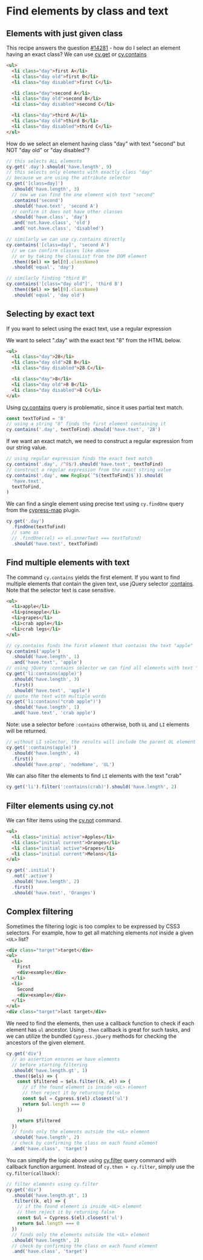 # Find elements by class and text

## Elements with just given class

This recipe answers the question [#14281](https://github.com/cypress-io/cypress/issues/14281) - how do I select an element having an exact class? We can use [cy.get](https://on.cypress.io/get) or [cy.contains](https://on.cypress.io/contains)

<!-- fiddle Filter by class -->

```html
<ul>
  <li class="day">first A</li>
  <li class="day old">first B</li>
  <li class="day disabled">first C</li>

  <li class="day">second A</li>
  <li class="day old">second B</li>
  <li class="day disabled">second C</li>

  <li class="day">third A</li>
  <li class="day old">third B</li>
  <li class="day disabled">third C</li>
</ul>
```

How do we select an element having class "day" with text "second" but NOT "day old" or "day disabled"?

```js
// this selects ALL elements
cy.get('.day').should('have.length', 9)
// this selects only elements with exactly class "day"
// because we are using the attribute selector
cy.get('[class=day]')
  .should('have.length', 3)
  // now we can find the one element with text "second"
  .contains('second')
  .should('have.text', 'second A')
  // confirm it does not have other classes
  .should('have.class', 'day')
  .and('not.have.class', 'old')
  .and('not.have.class', 'disabled')

// similarly we can use cy.contains directly
cy.contains('[class=day]', 'second A')
  // we can confirm classes like above
  // or by taking the classList from the DOM element
  .then(($el) => $el[0].className)
  .should('equal', 'day')

// similarly finding "third B"
cy.contains('[class="day old"]', 'third B')
  .then(($el) => $el[0].className)
  .should('equal', 'day old')
```

<!-- fiddle-end -->

## Selecting by exact text

If you want to select using the exact text, use a regular expression

<!-- fiddle Exact class and text -->

We want to select ".day" with the exact text "8" from the HTML below.

```html
<ul>
  <li class="day">28</li>
  <li class="day old">28 B</li>
  <li class="day disabled">28 C</li>

  <li class="day">8</li>
  <li class="day old">8 B</li>
  <li class="day disabled">8 C</li>
</ul>
```

Using [cy.contains](https://on.cypress.io/contains) query is problematic, since it uses partial text match.

```js
const textToFind = '8'
// using a string "8" finds the first element containing it
cy.contains('.day', textToFind).should('have.text', '28')
```

If we want an exact match, we need to construct a regular expression from our string value.

```js
// using regular expression finds the exact text match
cy.contains('.day', /^8$/).should('have.text', textToFind)
// construct a regular expression from the exact string value
cy.contains('.day', new RegExp(`^${textToFind}$`)).should(
  'have.text',
  textToFind,
)
```

We can find a single element using precise text using `cy.findOne` query from the [cypress-map](https://github.com/bahmutov/cypress-map) plugin.

```js
cy.get('.day')
  .findOne(textToFind)
  // same as
  // .findOne((el) => el.innerText === textToFind)
  .should('have.text', textToFind)
```

<!-- fiddle-end -->

## Find multiple elements with text

The command `cy.contains` yields the first element. If you want to find multiple elements that contain the given text, use jQuery selector [:contains](https://api.jquery.com/contains-selector/). Note that the selector text is case sensitive.

<!-- fiddle Multiple elements with text -->

```html
<ul>
  <li>apple</li>
  <li>pineapple</li>
  <li>grapes</li>
  <li>crab apple</li>
  <li>crab legs</li>
</ul>
```

```js
// cy.contains finds the first element that contains the text "apple"
cy.contains('apple')
  .should('have.length', 1)
  .and('have.text', 'apple')
// using jQuery :contains selector we can find all elements with text "apple"
cy.get('li:contains(apple)')
  .should('have.length', 3)
  .first()
  .should('have.text', 'apple')
// quote the text with multiple words
cy.get('li:contains("crab apple")')
  .should('have.length', 1)
  .and('have.text', 'crab apple')
```

Note: use a selector before `:contains` otherwise, both `UL` and `LI` elements will be returned.

```js
// without LI selector, the results will include the parent UL element
cy.get(':contains(apple)')
  .should('have.length', 4)
  .first()
  .should('have.prop', 'nodeName', 'UL')
```

We can also filter the elements to find `LI` elements with the text "crab"

```js
cy.get('li').filter(':contains(crab)').should('have.length', 2)
```

<!-- fiddle-end -->

## Filter elements using cy.not

We can filter items using the [cy.not](https://on.cypress.io/not) command.

<!-- fiddle Filter using cy.not -->

```html
<ul>
  <li class="initial active">Apples</li>
  <li class="initial current">Oranges</li>
  <li class="initial active">Grapes</li>
  <li class="initial current">Melons</li>
</ul>
```

```js
cy.get('.initial')
  .not('.active')
  .should('have.length', 2)
  .first()
  .should('have.text', 'Oranges')
```

<!-- fiddle-end -->

## Complex filtering

Sometimes the filtering logic is too complex to be expressed by CSS3 selectors. For example, how to get all matching elements _not_ inside a given `<UL>` list?

<!-- fiddle Filter out by the parent selector -->

```html
<div class="target">target</div>
<ul>
  <li>
    First
    <div>example</div>
  </li>
  <li>
    Second
    <div>example</div>
  </li>
</ul>
<div class="target">last target</div>
```

We need to find the elements, then use a callback function to check if each element has `ul` ancestor. Using `.then` callback is great for such tasks, and we can utilize the bundled `Cypress.jQuery` methods for checking the ancestors of the given element.

```js
cy.get('div')
  // an assertion ensures we have elements
  // before starting filtering
  .should('have.length.gt', 1)
  .then(($els) => {
    const $filtered = $els.filter((k, el) => {
      // if the found element is inside <UL> element
      // then reject it by returning false
      const $ul = Cypress.$(el).closest('ul')
      return $ul.length === 0
    })

    return $filtered
  })
  // finds only the elements outside the <UL> element
  .should('have.length', 2)
  // check by confirming the class on each found element
  .and('have.class', 'target')
```

You can simplify the logic above using [cy.filter](https://on.cypress.io/filter) query command with callback function argument. Instead of `cy.then + cy.filter`, simply use the `cy.filter(callback)`:

```js
// filter elements using cy.filter
cy.get('div')
  .should('have.length.gt', 1)
  .filter((k, el) => {
    // if the found element is inside <UL> element
    // then reject it by returning false
    const $ul = Cypress.$(el).closest('ul')
    return $ul.length === 0
  })
  // finds only the elements outside the <UL> element
  .should('have.length', 2)
  // check by confirming the class on each found element
  .and('have.class', 'target')
```

<!-- fiddle-end -->
